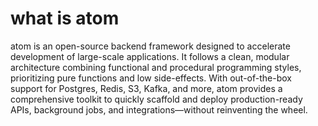 # what is atom
atom is an open-source backend framework designed to accelerate development of large-scale applications. 
It follows a clean, modular architecture combining functional and procedural programming styles, prioritizing pure functions and low side-effects. 
With out-of-the-box support for Postgres, Redis, S3, Kafka, and more, atom provides a comprehensive toolkit to quickly scaffold and deploy production-ready APIs, background jobs, and integrations—without reinventing the wheel.

